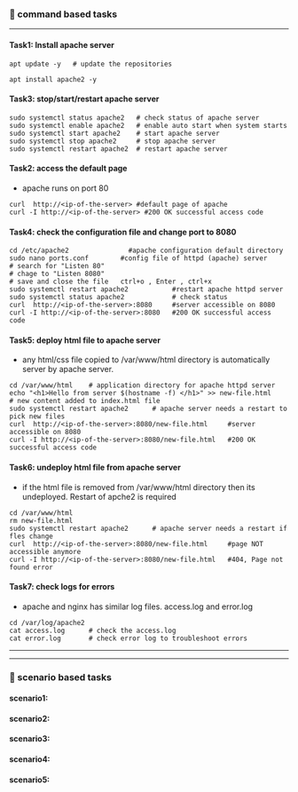 ### :camel: command based tasks
---
#### Task1: Install apache server
```
apt update -y   # update the repositories

apt install apache2 -y 

```
#### Task3: stop/start/restart apache server
```
sudo systemctl status apache2   # check status of apache server
sudo systemctl enable apache2   # enable auto start when system starts
sudo systemctl start apache2    # start apache server
sudo systemctl stop apache2     # stop apache server
sudo systemctl restart apache2  # restart apache server
```

#### Task2: access the default page
* apache runs on port 80
```
curl  http://<ip-of-the-server> #default page of apache 
curl -I http://<ip-of-the-server> #200 OK successful access code
```

#### Task4: check the configuration file and change port to 8080
```
cd /etc/apache2               #apache configuration default directory
sudo nano ports.conf        #config file of httpd (apache) server
# search for "Listen 80"
# chage to "Listen 8080"    
# save and close the file   ctrl+o , Enter , ctrl+x
sudo systemctl restart apache2           #restart apache httpd server
sudo systemctl status apache2            # check status
curl  http://<ip-of-the-server>:8080     #server accessible on 8080
curl -I http://<ip-of-the-server>:8080   #200 OK successful access code
```
#### Task5: deploy html file to apache server
* any html/css file copied to /var/www/html directory is automatically server by apache server.
```
cd /var/www/html    # application directory for apache httpd server
echo "<h1>Hello from server $(hostname -f) </h1>" >> new-file.html     # new content added to index.html file 
sudo systemctl restart apache2      # apache server needs a restart to pick new files
curl  http://<ip-of-the-server>:8080/new-file.html     #server accessible on 8080
curl -I http://<ip-of-the-server>:8080/new-file.html   #200 OK successful access code
```
#### Task6: undeploy html file from apache server
* if the html file is removed from /var/www/html directory then its undeployed. Restart of apche2 is required
```
cd /var/www/html
rm new-file.html
sudo systemctl restart apache2      # apache server needs a restart if fles change
curl  http://<ip-of-the-server>:8080/new-file.html     #page NOT accessible anymore
curl -I http://<ip-of-the-server>:8080/new-file.html   #404, Page not found error
```
#### Task7: check logs for errors
* apache and nginx has similar log files. access.log and error.log
```
cd /var/log/apache2
cat access.log      # check the access.log
cat error.log       # check error log to troubleshoot errors
```
---
---
### :rocket: scenario based tasks 
#### scenario1: 
#### scenario2: 
#### scenario3: 
#### scenario4: 
#### scenario5: 